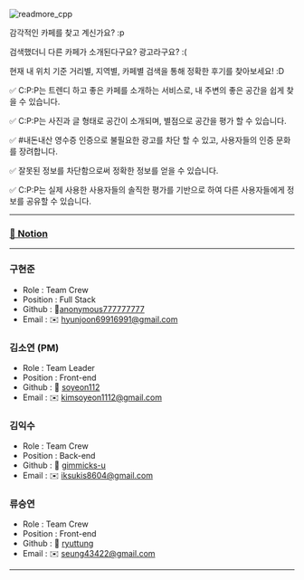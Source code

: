 ![readmore_cpp](https://github.com/soyeon112/CPP-FE/assets/29302463/5faf108a-5277-4234-9a70-97a9d191d20f)


감각적인 카페를 찾고 계신가요? :p

검색했더니 다른 카페가 소개된다구요? 광고라구요? :(

현재 내 위치 기준 거리별, 지역별, 카페별 검색을 통해 정확한 후기를 찾아보세요! :D

✅  C:P:P는 트렌디 하고 좋은 카페를 소개하는 서비스로, 내 주변의 좋은 공간을 쉽게 찾을 수 있습니다.

✅  C:P:P는 사진과 글 형태로 공간이 소개되며, 별점으로 공간을 평가 할 수 있습니다.

✅  #내돈내산 영수증 인증으로 불필요한 광고를 차단 할 수 있고, 사용자들의 인증 문화를 장려합니다.

✅  잘못된 정보를 차단함으로써 정확한 정보를 얻을 수 있습니다.

✅  C:P:P는 실제 사용한 사용자들의 솔직한 평가를 기반으로 하여 다른 사용자들에게 정보를 공유할 수 있습니다.

-----
### [📝 Notion](https://shard-riverbed-e01.notion.site/C-P-P-cca45e2972f545c1b847190b35b260cd)
-----

### 구현준
- Role : Team Crew
- Position : Full Stack
- Github : 🔗[anonymous777777777](https://github.com/anonymous777777777)
- Email : ✉️ hyunjoon69916991@gmail.com
  
### 김소연 (PM)
- Role : Team Leader
- Position : Front-end
- Github : 🔗 [soyeon112](https://github.com/soyeon112)
- Email : ✉️ kimsoyeon1112@gmail.com

### 김익수
- Role : Team Crew
- Position : Back-end
- Github : 🔗 [gimmicks-u](https://github.com/gimmicks-u)
- Email : ✉️ iksukis8604@gmail.com

### 류승연
- Role : Team Crew
- Position : Front-end
- Github : 🔗 [ryuttung](https://github.com/ryuttung)
- Email : ✉️ seung43422@gmail.com
-----
